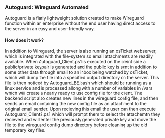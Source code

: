 ### Autoguard: Wireguard Automated

Autoguard is a fiarly lightweight solution created to make Wireguard function within an enterprise without the end user having direct access to the server in an easy and user-friendly way.

#### How does it work?

In addition to Wireguard, the server is also running an osTicket webserver, which is integrated with the file-system so email attachments are readily available. When Autoguard_Client.ps1 is executed on the cleint side a public/private keypair is generated and the public key is sent in addition to some other data through email to an inbox being watched by osTicket, which will dump the file into a specified output directory on the server. This file is then noticed by Autoguard_BE.bash which should be running as a linux service and is processed allong with a number of variables in /vars which will create a nearly ready to use config file for the client. The backend script also creates new lines in the wireguard config file, and then sends an email containing the new config file as an attachment to the original email sender. Upon recieving this email the user can then execute Autoguard_Client2.ps1 which will prompt them to select the attachemtn they recieved and will enter the previously generated private key and move the file to the wireguard config dump directory before cleaning up the old temporary key files.

